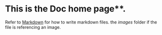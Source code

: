 # This is the Doc home page**.

Refer to [Markdown](http://daringfireball.net/projects/markdown/) for how to write markdown files.
the *images* folder if the file is referencing an image.